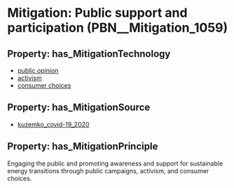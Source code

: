 # Mitigation: __Public support and participation__ (PBN__Mitigation_1059)

## Property: has_MitigationTechnology

* [public opinion](../Technology/PBN__Technology_3605)
* [activism](../Technology/PBN__Technology_3606)
* [consumer choices](../Technology/PBN__Technology_3607)

## Property: has_MitigationSource

* [kuzemko_covid-19_2020](../Article/PBN__Article_14)

## Property: has_MitigationPrinciple

Engaging the public and promoting awareness and support for sustainable energy transitions through public campaigns, activism, and consumer choices.

